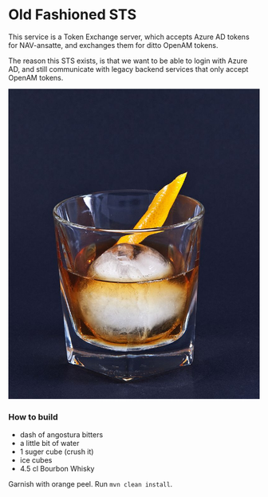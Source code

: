 # Old Fashioned STS

This service is a Token Exchange server, which accepts Azure AD tokens for NAV-ansatte, and
exchanges them for ditto OpenAM tokens.

The reason this STS exists, is that we want to be able to login with Azure AD, and still communicate
with legacy backend services that only accept OpenAM tokens.

![Build Success](/docs/drink.jpg?raw=true " Build Success")

### How to build

- dash of angostura bitters
- a little bit of water
- 1 suger cube (crush it)
- ice cubes
- 4.5 cl Bourbon Whisky

Garnish with orange peel.
Run `mvn clean install`.

